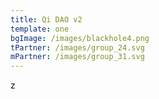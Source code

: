 ```yaml
---
title: Qi DAO v2
template: one
bgImage: /images/blackhole4.png
tPartner: /images/group_24.svg
mPartner: /images/group_31.svg
---
```

z